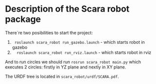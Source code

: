# Description of the Scara robot package

There`re two posibilities to start the project:
1. ``` roslaunch scara_robot run_gazebo.launch``` - which starts robot in gazebo
2. ```  roslaunch scara_robot run_rviz.launch``` - which starts robot in rviz

And to run circles we should run ```rosrun scara_robot main.py``` 
which executes 2 circles: firstly in YZ plane and nextly in XY plane.


The URDF tree is located in ```scara_robot/urdf/SCARA.pdf```.
